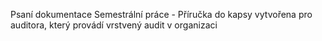 Psaní dokumentace
Semestrální práce - Příručka do kapsy vytvořena pro auditora, který provádí vrstvený audit v organizaci
